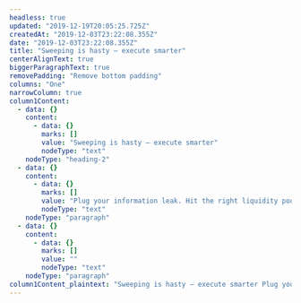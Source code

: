 ```yaml
---
headless: true
updated: "2019-12-19T20:05:25.725Z"
createdAt: "2019-12-03T23:22:08.355Z"
date: "2019-12-03T23:22:08.355Z"
title: "Sweeping is hasty – execute smarter"
centerAlignText: true
biggerParagraphText: true
removePadding: "Remove bottom padding"
columns: "One"
narrowColumn: true
column1Content:
  - data: {}
    content:
      - data: {}
        marks: []
        value: "Sweeping is hasty – execute smarter"
        nodeType: "text"
    nodeType: "heading-2"
  - data: {}
    content:
      - data: {}
        marks: []
        value: "Plug your information leak. Hit the right liquidity pools at the right time. Improve prices, avoid slippage, and boost fill rates with Quote Fuse. Transform your order bombs into precision-guided missiles."
        nodeType: "text"
    nodeType: "paragraph"
  - data: {}
    content:
      - data: {}
        marks: []
        value: ""
        nodeType: "text"
    nodeType: "paragraph"
column1Content_plaintext: "Sweeping is hasty – execute smarter Plug your information leak. Hit the right liquidity pools at the right time. Improve prices, avoid slippage, and boost fill rates with Quote Fuse. Transform your order bombs into precision-guided missiles. "
---
```

